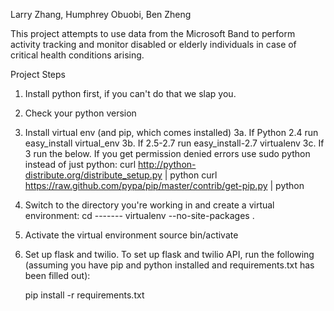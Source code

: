 Larry Zhang, Humphrey Obuobi, Ben Zheng

This project attempts to use data from the Microsoft Band to perform activity tracking and monitor
disabled or elderly individuals in case of critical health conditions arising.


Project Steps

1. Install python first, if you can't do that we slap you.
2. Check your python version
3. Install virtual env (and pip, which comes installed)
    3a. If Python 2.4 run easy_install virtual_env
    3b. If 2.5-2.7 run easy_install-2.7 virtualenv
    3c. If 3 run the below. If you get permission denied errors use sudo python instead of just python:
        curl http://python-distribute.org/distribute_setup.py | python
        curl https://raw.github.com/pypa/pip/master/contrib/get-pip.py | python
4. Switch to the directory you're working in and create a virtual environment:
    cd -------
    virtualenv --no-site-packages .
5. Activate the virtual environment
    source bin/activate


6. Set up flask and twilio. To set up flask and twilio API, run the following (assuming you have pip 
and python installed and requirements.txt has been filled out):

    pip install -r requirements.txt
